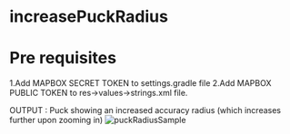 # increasePuckRadius

# Pre requisites


1.Add MAPBOX SECRET TOKEN to settings.gradle file
2.Add MAPBOX PUBLIC TOKEN to res->values->strings.xml file. 

OUTPUT : Puck showing an increased accuracy radius (which increases further upon zooming in) ![puckRadiusSample](https://user-images.githubusercontent.com/76870189/161570777-bb3390d5-a651-48c6-8b5b-fa684adf6c37.jpeg)
